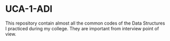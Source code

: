 # UCA-1-ADI
This repository contain almost all the common codes of the Data Structures I practiced during my college. They are important from interview point of view.
